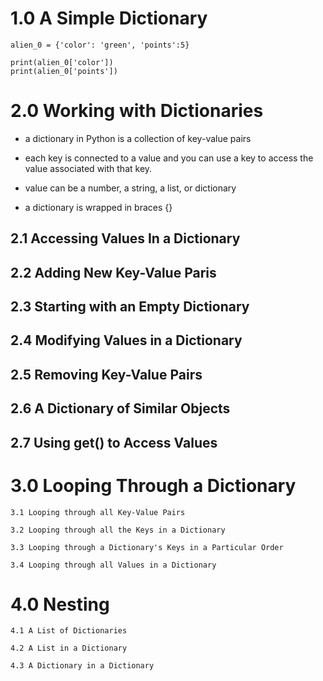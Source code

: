 1.0 A Simple Dictionary
==========================================================

	alien_0 = {'color': 'green', 'points':5}
    
    print(alien_0['color'])
    print(alien_0['points'])



2.0 Working with Dictionaries
==========================================================
- a dictionary in Python is a collection of key-value pairs

- each key is connected to a value and you can use a key to access the value associated with that key.

- value can be a number, a string, a list, or dictionary

- a dictionary is wrapped in braces {}


2.1 Accessing Values In a Dictionary
---------------------------------------------------------    
2.2 Adding New Key-Value Paris
---------------------------------------------------------    
2.3 Starting with an Empty Dictionary
---------------------------------------------------------     
2.4 Modifying Values in a Dictionary
---------------------------------------------------------     
2.5 Removing Key-Value Pairs
---------------------------------------------------------     
2.6 A Dictionary of Similar Objects
---------------------------------------------------------     
2.7 Using get() to Access Values
--------------------------------------------------------- 


3.0 Looping Through a Dictionary
===========================================================

	3.1 Looping through all Key-Value Pairs
    
    3.2 Looping through all the Keys in a Dictionary
    
    3.3 Looping through a Dictionary's Keys in a Particular Order
    
    3.4 Looping through all Values in a Dictionary
    
4.0 Nesting
===========================================================

	4.1 A List of Dictionaries
    
    4.2 A List in a Dictionary
    
    4.3 A Dictionary in a Dictionary
    
